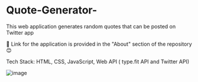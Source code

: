 # Quote-Generator-
This web application generates random quotes that can be posted on Twitter app

🔗 Link for the application is provided in the "About" section of the repository 😊

Tech Stack: HTML, CSS, JavaScript, Web API ( type.fit API and Twitter API)

![image](https://github.com/Thisisamulya/Quote-Generator-/assets/128579615/80673b43-407f-4146-8b43-38d22a5cc14a)

